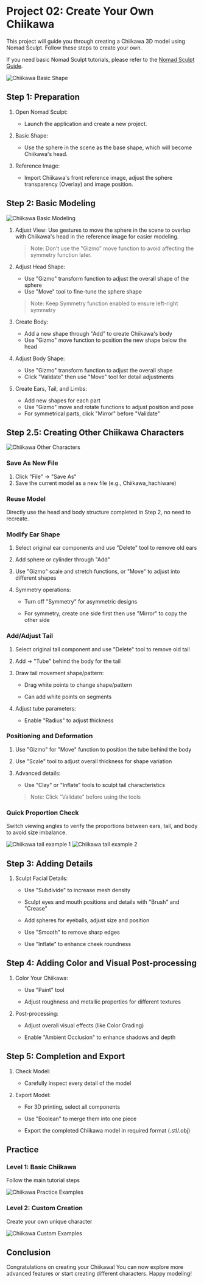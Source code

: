 # Project 02: Create Your Own Chiikawa

This project will guide you through creating a Chiikawa 3D model using Nomad Sculpt. Follow these steps to create your own.

If you need basic Nomad Sculpt tutorials, please refer to the [Nomad Sculpt Guide](../resources/NomadSculpt/index.md).

![Chiikawa Basic Shape](./images/chiikawa-01.jpg)

## Step 1: Preparation

1. Open Nomad Sculpt: 

    * Launch the application and create a new project.

2. Basic Shape: 

    * Use the sphere in the scene as the base shape, which will become Chiikawa's head.

3. Reference Image: 

    * Import Chiikawa's front reference image, adjust the sphere transparency (Overlay) and image position.

## Step 2: Basic Modeling

![Chiikawa Basic Modeling](./images/chiikawa-02.jpg)

1. Adjust View: Use gestures to move the sphere in the scene to overlap with Chiikawa's head in the reference image for easier modeling.

    > Note: Don't use the "Gizmo" move function to avoid affecting the symmetry function later.

2. Adjust Head Shape:

    * Use "Gizmo" transform function to adjust the overall shape of the sphere
    * Use "Move" tool to fine-tune the sphere shape

    > Note: Keep Symmetry function enabled to ensure left-right symmetry

3. Create Body:

    * Add a new shape through "Add" to create Chiikawa's body
    * Use "Gizmo" move function to position the new shape below the head

4. Adjust Body Shape:

    * Use "Gizmo" transform function to adjust the overall shape
    * Click "Validate" then use "Move" tool for detail adjustments

5. Create Ears, Tail, and Limbs:

    * Add new shapes for each part
    * Use "Gizmo" move and rotate functions to adjust position and pose
    * For symmetrical parts, click "Mirror" before "Validate"

## Step 2.5: Creating Other Chiikawa Characters

![Chiikawa Other Characters](./images/chiikawa-03.jpg)

### Save As New File

1. Click "File" → "Save As"
2. Save the current model as a new file (e.g., Chiikawa_hachiware)

### Reuse Model

Directly use the head and body structure completed in Step 2, no need to recreate.

### Modify Ear Shape

1. Select original ear components and use "Delete" tool to remove old ears
2. Add sphere or cylinder through "Add"
3. Use "Gizmo" scale and stretch functions, or "Move" to adjust into different shapes
4. Symmetry operations:

    * Turn off "Symmetry" for asymmetric designs

    * For symmetry, create one side first then use "Mirror" to copy the other side

### Add/Adjust Tail

1. Select original tail component and use "Delete" tool to remove old tail
2. Add → "Tube" behind the body for the tail
3. Draw tail movement shape/pattern:

    * Drag white points to change shape/pattern

    * Can add white points on segments

4. Adjust tube parameters:

    * Enable "Radius" to adjust thickness

### Positioning and Deformation

1. Use "Gizmo" for "Move" function to position the tube behind the body
2. Use "Scale" tool to adjust overall thickness for shape variation
3. Advanced details: 

    * Use "Clay" or "Inflate" tools to sculpt tail characteristics
    
    > Note: Click "Validate" before using the tools

### Quick Proportion Check

Switch viewing angles to verify the proportions between ears, tail, and body to avoid size imbalance.

<div class="image-row">
    <img src="./images/chiikawa-04.jpg" alt="Chiikawa tail example 1" />
    <img src="./images/chiikawa-05.jpg" alt="Chiikawa tail example 2" />
</div>

## Step 3: Adding Details

1. Sculpt Facial Details:

    * Use "Subdivide" to increase mesh density

    * Sculpt eyes and mouth positions and details with "Brush" and "Crease"

    * Add spheres for eyeballs, adjust size and position

    * Use "Smooth" to remove sharp edges

    * Use "Inflate" to enhance cheek roundness

## Step 4: Adding Color and Visual Post-processing

1. Color Your Chiikawa:

    * Use "Paint" tool

    * Adjust roughness and metallic properties for different textures

2. Post-processing:

    * Adjust overall visual effects (like Color Grading)

    * Enable "Ambient Occlusion" to enhance shadows and depth

## Step 5: Completion and Export

1. Check Model: 

    * Carefully inspect every detail of the model

2. Export Model:

    * For 3D printing, select all components

    * Use "Boolean" to merge them into one piece

    * Export the completed Chiikawa model in required format (.stl/.obj)

## Practice

<div class="image-grid">
    <div class="image-item">
        <h3>Level 1: Basic Chiikawa</h3>
        <p>Follow the main tutorial steps</p>
        <img src="./images/chiikawa-06.jpg" alt="Chiikawa Practice Examples" class="tutorial-image" />
    </div>
    <div class="image-item">
        <h3>Level 2: Custom Creation</h3>
        <p>Create your own unique character</p>
        <img src="./images/chiikawa-07.jpg" alt="Chiikawa Custom Examples" class="tutorial-image" />
    </div>
</div>

## Conclusion

Congratulations on creating your Chiikawa! You can now explore more advanced features or start creating different characters. Happy modeling!
